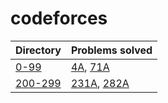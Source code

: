 # codeforces

| Directory          | Problems solved                                    |
| ------------------ | -------------------------------------------------- |
| [0-99](0-99)       | [4A](0-99/4A.cpp), [71A](0-99/71A.cpp)             |
| [200-299](200-299) | [231A](200-299/231A.cpp), [282A](200-299/282A.cpp) |
